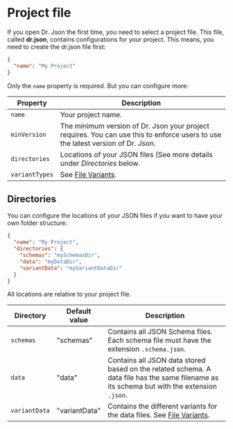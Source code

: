 # Project file

If you open Dr. Json the first time, you need to select a project file.
This file, called **dr.json**, contains configurations for your project.
This means, you need to create the dr.json file first:

```json
{
  "name": "My Project"
}
```

Only the `name` property is required. But you can configure more: 

| Property       | Description
| -------------- | -----------
| `name`         | Your project name.
| `minVersion`   | The minimum version of Dr. Json your project requires. You can use this to enforce users to use the latest version of Dr. Json.
| `directories`  | Locations of your JSON files (See more details under _Directories_ below.
| `variantTypes` | See [File Variants](./file-variants.md).

## Directories

You can configure the locations of your JSON files if you want to have your own folder structure:

```json
{
  "name": "My Project",
  "directories": {
    "schemas": "mySchemasDir",
    "data": "myDataDir",
    "variantData": "myVariantDataDir"
  }
}
```

All locations are relative to your project file.

| Directory     | Default value | Description
| ------------- | ------------- | -----------
| `schemas`     | "schemas"     | Contains all JSON Schema files. Each schema file must have the extension `.schema.json`.
| `data`        | "data"        | Contains all JSON data stored based on the related schema. A data file has the same filename as its schema but with the extension `.json`.
| `variantData` | "variantData" | Contains the different variants for the data files. See [File Variants](./file-variants.md).

